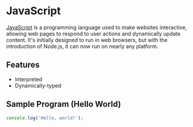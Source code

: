 # JavaScript

[JavaScript](https://developer.mozilla.org/en-US/docs/Web/javascript) is a
programming language used to make websites interactive, allowing web pages to
respond to user actions and dynamically update content. It's initially designed
to run in web browsers, but with the introduction of Node.js, it can now run on
nearly any platform.

## Features

- Interpreted
- Dynamically-typed

## Sample Program (Hello World)

```js
console.log('Hello, world!');
```
